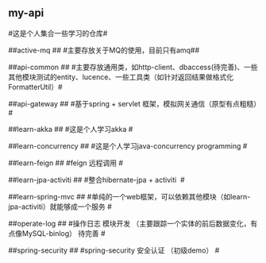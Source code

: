 ## my-api ##
#这是个人集合一些学习的仓库#

##active-mq ##
#主要存放关于MQ的使用，目前只有amq##

##api-common ##
#主要存放通用类，如http-client、dbaccess(待完善)、一些其他模块测试的entity、lucence、一些工具类（如针对返回结果做格式化FormatterUtil）#

##api-gateway ##
#基于spring + servlet 框架，模拟网关通信（原型有点粗糙）#

##learn-akka ##
#这是个人学习akka #

##learn-concurrency ##
#这是个人学习java-concurrency programming #

##learn-feign ##
#feign 远程调用 #

##learn-jpa-activiti ##
#整合hibernate-jpa + activiti  #

##learn-spring-mvc ##
#单纯的一个web框架，可以依赖其他模块（如learn-jpa-activiti）就能够成一个服务 #

##operate-log ##
#操作日志 模块开发 （主要跟踪一个实体的前后数据变化，有点像MySQL-binlog） 待完善 #

##spring-security ##
#spring-security 安全认证 （初级demo） #
